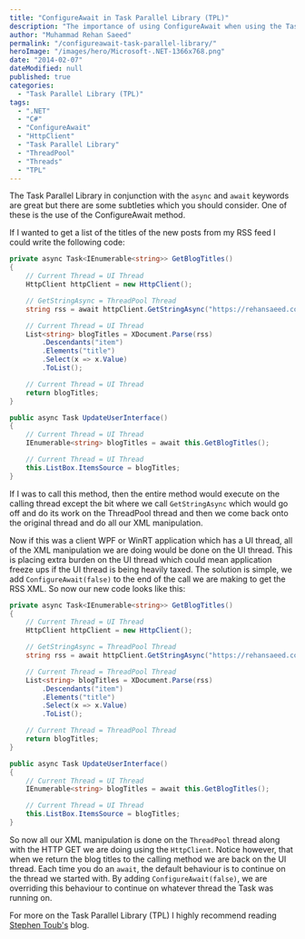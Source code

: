 ```yaml
---
title: "ConfigureAwait in Task Parallel Library (TPL)"
description: "The importance of using ConfigureAwait when using the Task Parallel Library (TPL) to improve performance and reduce context switching."
author: "Muhammad Rehan Saeed"
permalink: "/configureawait-task-parallel-library/"
heroImage: "/images/hero/Microsoft-.NET-1366x768.png"
date: "2014-02-07"
dateModified: null
published: true
categories:
  - "Task Parallel Library (TPL)"
tags:
  - ".NET"
  - "C#"
  - "ConfigureAwait"
  - "HttpClient"
  - "Task Parallel Library"
  - "ThreadPool"
  - "Threads"
  - "TPL"
---
```


The Task Parallel Library in conjunction with the `async` and `await` keywords are great but there are some subtleties which you should consider. One of these is the use of the ConfigureAwait method.

If I wanted to get a list of the titles of the new posts from my RSS feed I could write the following code:

```cs
private async Task<IEnumerable<string>> GetBlogTitles()
{
    // Current Thread = UI Thread
    HttpClient httpClient = new HttpClient();

    // GetStringAsync = ThreadPool Thread
    string rss = await httpClient.GetStringAsync("https://rehansaeed.com/feed/");

    // Current Thread = UI Thread
    List<string> blogTitles = XDocument.Parse(rss)
        .Descendants("item")
        .Elements("title")
        .Select(x => x.Value)
        .ToList();

    // Current Thread = UI Thread
    return blogTitles;
}

public async Task UpdateUserInterface()
{
    // Current Thread = UI Thread
    IEnumerable<string> blogTitles = await this.GetBlogTitles();

    // Current Thread = UI Thread
    this.ListBox.ItemsSource = blogTitles;
}
```

If I was to call this method, then the entire method would execute on the calling thread except the bit where we call `GetStringAsync` which would go off and do its work on the ThreadPool thread and then we come back onto the original thread and do all our XML manipulation.

Now if this was a client WPF or WinRT application which has a UI thread, all of the XML manipulation we are doing would be done on the UI thread. This is placing extra burden on the UI thread which could mean application freeze ups if the UI thread is being heavily taxed. The solution is simple, we add `ConfigureAwait(false)` to the end of the call we are making to get the RSS XML. So now our new code looks like this:

```cs
private async Task<IEnumerable<string>> GetBlogTitles()
{
    // Current Thread = UI Thread
    HttpClient httpClient = new HttpClient();

    // GetStringAsync = ThreadPool Thread
    string rss = await httpClient.GetStringAsync("https://rehansaeed.com/feed/").ConfigureAwait(false);

    // Current Thread = ThreadPool Thread
    List<string> blogTitles = XDocument.Parse(rss)
        .Descendants("item")
        .Elements("title")
        .Select(x => x.Value)
        .ToList();

    // Current Thread = ThreadPool Thread
    return blogTitles;
}

public async Task UpdateUserInterface()
{
    // Current Thread = UI Thread
    IEnumerable<string> blogTitles = await this.GetBlogTitles();

    // Current Thread = UI Thread
    this.ListBox.ItemsSource = blogTitles;
}
```

So now all our XML manipulation is done on the `ThreadPool` thread along with the HTTP GET we are doing using the `HttpClient`. Notice however, that when we return the blog titles to the calling method we are back on the UI thread. Each time you do an `await`, the default behaviour is to continue on the thread we started with. By adding `ConfigureAwait(false)`, we are overriding this behaviour to continue on whatever thread the Task was running on.

For more on the Task Parallel Library (TPL) I highly recommend reading [Stephen Toub's](http://blogs.msdn.com/b/toub/ "Stephen Toub's") blog.
